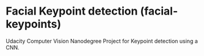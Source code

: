 # Facial Keypoint detection (facial-keypoints)

Udacity Computer Vision Nanodegree Project for Keypoint detection using a CNN.
